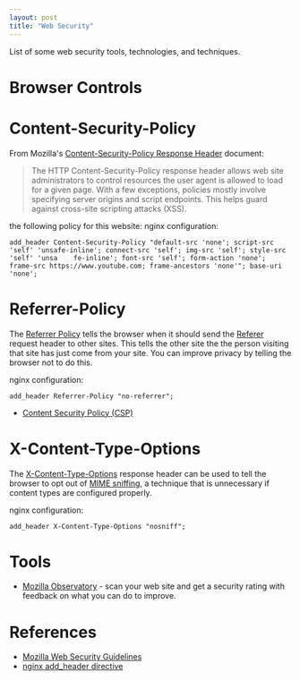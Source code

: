 ```yaml
---
layout: post
title: "Web Security"
---
```


List of some web security tools, technologies, and techniques. 




# Browser Controls

# Content-Security-Policy


From Mozilla's [Content-Security-Policy Response Header](https://developer.mozilla.org/en-US/docs/Web/HTTP/Headers/Content-Security-Policy) document:

> The HTTP Content-Security-Policy response header allows web site administrators to control resources the user agent is allowed to load for a given page. With a few exceptions, policies mostly involve specifying server origins and script endpoints. This helps guard against cross-site scripting attacks (XSS).

the following policy for this website:
nginx configuration:

```
add_header Content-Security-Policy "default-src 'none'; script-src 'self' 'unsafe-inline'; connect-src 'self'; img-src 'self'; style-src 'self' 'unsa    fe-inline'; font-src 'self'; form-action 'none'; frame-src https://www.youtube.com; frame-ancestors 'none'"; base-uri 'none';
```

# Referrer-Policy

The [Referrer Policy](https://infosec.mozilla.org/guidelines/web_security#referrer-policy) tells the browser when it should
send the [Referer](https://developer.mozilla.org/en-US/docs/Web/HTTP/Headers/Referer) request header to other sites. This
tells the other site the the person visiting that site has just come from your site. You can improve privacy by telling
the browser not to do this.


nginx configuration:

```
add_header Referrer-Policy "no-referrer";
```

- [Content Security Policy (CSP) ](https://developer.mozilla.org/en-US/docs/Web/HTTP/CSP)

# X-Content-Type-Options

The [X-Content-Type-Options](https://developer.mozilla.org/en-US/docs/Web/HTTP/Headers/X-Content-Type-Options) response header can
be used to tell the browser to opt out of [MIME sniffing](https://developer.mozilla.org/en-US/docs/Web/HTTP/Basics_of_HTTP/MIME_types#MIME_sniffing),
a technique that is unnecessary if content types are configured properly.

nginx configuration:

```
add_header X-Content-Type-Options "nosniff";
```

# Tools

- [Mozilla Observatory](https://observatory.mozilla.org) - scan your web site and get a security rating with feedback on what you can do to improve.

# References

- [Mozilla Web Security Guidelines](https://infosec.mozilla.org/guidelines/web_security)
- [nginx add_header directive](https://nginx.org/en/docs/http/ngx_http_headers_module.html#add_header)
